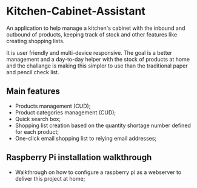 # Kitchen-Cabinet-Assistant

An application to help manage a kitchen's cabinet with the inbound and outbound of products, keeping track of stock and other features like creating shopping lists.

It is user friendly and multi-device responsive. The goal is a better management and a day-to-day helper with the stock of products at home and the challange is making this simpler to use than the traditional paper and pencil check list.

## Main features

* Products management (CUD);
* Product categories management (CUD);
* Quick search box;
* Shopping list creation based on the quantity shortage number defined for each product;
* One-click email shopping list to relying email addresses;

## Raspberry Pi installation walkthrough
* Walkthrough on how to configure a raspberry pi as a webserver to deliver this project at home;
